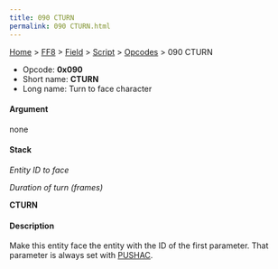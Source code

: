 ```yaml
---
title: 090 CTURN
permalink: 090 CTURN.html
---
```


[Home](../../../../Main%20Page.md) > [FF8](../../../../FF8.md) > [Field](../../../Field.md) > [Script](../../Script.md) > [Opcodes](../Opcodes.md) > 090 CTURN

-   Opcode: **0x090**
-   Short name: **CTURN**
-   Long name: Turn to face character

#### Argument

none

#### Stack

  
*Entity ID to face*

*Duration of turn (frames)*

**CTURN**

#### Description

Make this entity face the entity with the ID of the first parameter.
That parameter is always set with [PUSHAC][].

  [PUSHAC]: 013%20PSHAC.md "wikilink"
